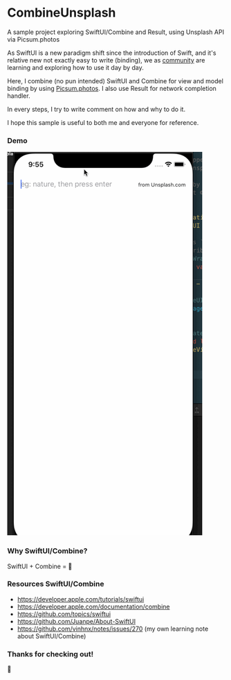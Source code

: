 # CombineUnsplash

A sample project exploring SwiftUI/Combine and Result, using Unsplash API via Picsum.photos

As SwiftUI is a new paradigm shift since the introduction of Swift, and it's relative new not exactly easy to write (binding), we as [community](https://github.com/Juanpe/About-SwiftUI) are learning and exploring how to use it day by day.

Here, I combine (no pun intended) SwiftUI and Combine for view and model binding by using [Picsum.photos](https://picsum.photos). I also use Result for network completion handler.

In every steps, I try to write comment on how and why to do it. 

I hope this sample is useful to both me and everyone for reference.

### Demo

![demo](./screenshot/demo.gif)

### Why SwiftUI/Combine?

SwiftUI + Combine = 🤯 

### Resources SwiftUI/Combine

+ https://developer.apple.com/tutorials/swiftui
+ https://developer.apple.com/documentation/combine
+ https://github.com/topics/swiftui
+ https://github.com/Juanpe/About-SwiftUI
+ https://github.com/vinhnx/notes/issues/270 (my own learning note about SwiftUI/Combine)

### Thanks for checking out!

:rocket:
